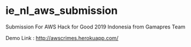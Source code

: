 # ie_nl_aws_submission
Submission For AWS Hack for Good 2019 Indonesia from Gamapres Team

Demo Link : 
http://awscrimes.herokuapp.com/
